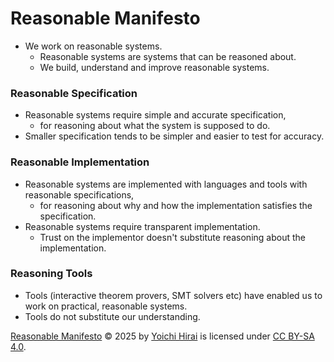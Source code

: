 # Reasonable Manifesto

- We work on reasonable systems.
  * Reasonable systems are systems that can be reasoned about.
  * We build, understand and improve reasonable systems.

### Reasonable Specification
- Reasonable systems require simple and accurate specification,
  * for reasoning about what the system is supposed to do.
- Smaller specification tends to be simpler and easier to test for accuracy.

### Reasonable Implementation
- Reasonable systems are implemented with languages and tools with reasonable specifications,
  * for reasoning about why and how the implementation satisfies the specification.
- Reasonable systems require transparent implementation.
  * Trust on the implementor doesn't substitute reasoning about the implementation.

### Reasoning Tools
- Tools (interactive theorem provers, SMT solvers etc) have enabled us to work on practical, reasonable systems.
- Tools do not substitute our understanding.

[Reasonable Manifesto](https://github.com/pirapira/reasonable-manifesto) © 2025 by [Yoichi Hirai](https://yoichihirai.com) is licensed under [CC BY-SA 4.0](https://creativecommons.org/licenses/by-sa/4.0/).
